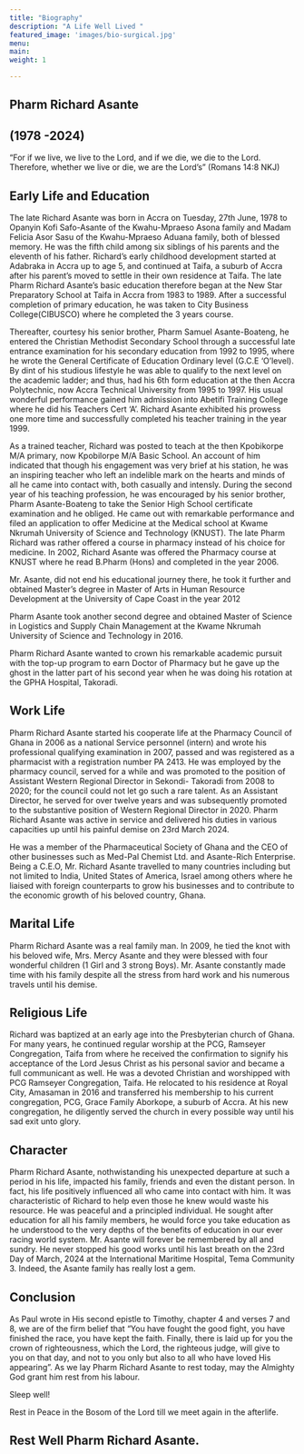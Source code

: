 ```yaml
---
title: "Biography"
description: "A Life Well Lived "
featured_image: 'images/bio-surgical.jpg'
menu:
main:
weight: 1

---
```


## Pharm Richard Asante
## (1978 -2024)
“For if we live, we live to the Lord, and if we die, we die to the Lord. Therefore, whether we live or die, we are the Lord’s” (Romans 14:8 NKJ)

 <div class="justify">

## Early Life and Education
The late Richard Asante was born in Accra on Tuesday, 27th June, 1978 to Opanyin
Kofi Safo-Asante of the Kwahu-Mpraeso Asona family and Madam Felicia Asor Sasu of the Kwahu-Mpraeso Aduana family, both of blessed memory. He was the fifth child among six siblings of his parents and the eleventh of his father. Richard’s early childhood development started at Adabraka in Accra up to age 5, and continued at Taifa, a suburb of Accra after his parent’s moved to settle in their own residence at Taifa. The late Pharm Richard Asante’s basic education therefore began at the New Star Preparatory School at Taifa in Accra from 1983 to 1989. After a successful completion of primary education, he was taken to City Business College(CIBUSCO) where he completed the 3 years course.

Thereafter, courtesy his senior brother, Pharm Samuel Asante-Boateng, he entered the Christian Methodist Secondary School through a successful late entrance
examination for his secondary education from 1992 to 1995, where he wrote the General Certificate of Education Ordinary level (G.C.E ‘O’level). By dint of his
studious lifestyle he was able to qualify to the next level on the academic ladder; and thus, had his 6th form education at the then Accra Polytechnic, now Accra Technical
University from 1995 to 1997. His usual wonderful performance gained him admission into Abetifi Training College where he did his Teachers Cert ‘A’. Richard
Asante exhibited his prowess one more time and successfully completed his teacher training in the year 1999.

As a trained teacher, Richard was posted to teach at the then Kpobikorpe M/A primary, now Kpobilorpe M/A Basic School. An account of him indicated that though his engagement was very brief at his station, he was an inspiring teacher who left an indelible mark on the hearts and minds of all he came into contact with, both
casually and intensly. During the second year of his teaching profession, he was encouraged by his senior brother, Pharm Asante-Boateng to take the Senior High
School certificate examination and he obliged. He came out with remarkable performance and filed an application to offer Medicine at the Medical school at Kwame Nkrumah University of Science and Technology (KNUST). The late Pharm
Richard was rather offered a course in pharmacy instead of his choice for medicine. In 2002, Richard Asante was offered the Pharmacy course at KNUST where he read
B.Pharm (Hons) and completed in the year 2006.

Mr. Asante, did not end his educational journey there, he took it further and obtained Master’s degree in Master of Arts in Human Resource Development at the University of Cape Coast in the year 2012

Pharm Asante took another second degree and obtained Master of Science in Logistics and Supply Chain Management at the Kwame Nkrumah University of Science and Technology in 2016.

Pharm Richard Asante wanted to crown his remarkable academic pursuit with the top-up program to earn Doctor of Pharmacy but he gave up the ghost in the latter part of his second year when he was doing his rotation at the GPHA Hospital,
Takoradi.

## Work Life 

Pharm Richard Asante started his cooperate life at the Pharmacy Council of Ghana in 2006 as a national Service personnel (intern) and wrote his professional qualifying
examination in 2007, passed and was registered as a pharmacist with a registration number PA 2413. He was employed by the pharmacy council, served for a while and
was promoted to the position of Assistant Western Regional Director in Sekondi- Takoradi from 2008 to 2020; for the council could not let go such a rare talent. As an Assistant Director, he served for over twelve years and was subsequently promoted to the substantive position of Western Regional Director in 2020. Pharm Richard Asante was active in service and delivered his duties in various capacities up until his painful demise on 23rd March 2024.

He was a member of the Pharmaceutical Society of Ghana and the CEO of other businesses such as Med-Pal Chemist Ltd. and Asante-Rich Enterprise. Being a C.E.O, Mr. Richard Asante travelled to many countries including but not limited to India, United States of America, Israel among others where he liaised with foreign counterparts to grow his businesses and to contribute to the economic growth of his beloved country, Ghana.

## Marital Life 

Pharm Richard Asante was a real family man. In 2009, he tied the knot with his beloved wife, Mrs. Mercy Asante and they were blessed with four wonderful children (1 Girl and 3 strong Boys). Mr. Asante constantly made time with his family despite all the stress from hard work and his numerous travels until his demise.

## Religious Life 

Richard was baptized at an early age into the Presbyterian church of Ghana. For many years, he continued regular worship at the PCG, Ramseyer Congregation, Taifa from where he received the confirmation to signify his acceptance of the Lord Jesus Christ as his personal savior and became a full communicant as well. He was a devoted Christian and worshipped with PCG Ramseyer Congregation, Taifa. He
relocated to his residence at Royal City, Amasaman in 2016 and transferred his membership to his current congregation, PCG, Grace Family Aborkope, a suburb of Accra. At his new congregation, he diligently served the church in every possible way until his sad exit unto glory.

## Character

Pharm Richard Asante, nothwistanding his unexpected departure at such a period in his life, impacted his family, friends and even the distant person. In fact, his life positively influenced all who came into contact with him. It was characteristic of Richard to help even those he knew would waste his resource. He was peaceful and a principled individual. He sought after education for all his
family members, he would force you take education as he understood to the very depths of the benefits of education in our ever racing world system. Mr. Asante will forever be remembered by all and sundry. He never stopped his good works until his last breath on the 23rd Day of March, 2024
at the International Maritime Hospital, Tema Community 3.
Indeed, the Asante family has really lost a gem.

## Conclusion

As Paul wrote in His second epistle to Timothy, chapter 4 and verses 7 and 8, we are of the firm belief that “You have fought the good fight, you have finished the race,
you have kept the faith. Finally, there is laid up for you the crown of righteousness, which the Lord, the righteous judge, will give to you on that day, and not to you only
but also to all who have loved His appearing”. As we lay Pharm Richard Asante to rest today, may the Almighty God grant him rest from his labour. 

Sleep well!

Rest in Peace in the Bosom of the Lord till we meet again in the afterlife.

## Rest Well Pharm Richard Asante.

</div>